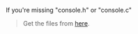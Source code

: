 If you're missing "console.h" or "console.c"
> Get the files from [here](https://github.com/DannyAvramov/CMD-Console-Tool).
